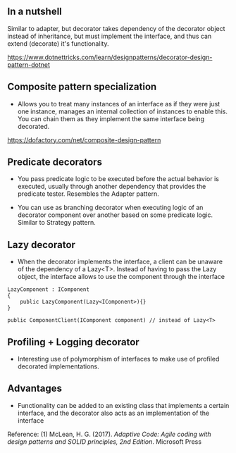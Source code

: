 ## In a nutshell

Similar to adapter, but decorator takes dependency of the decorator object instead of inheritance, but must implement the interface, and thus can extend (decorate) it's functionality.

https://www.dotnettricks.com/learn/designpatterns/decorator-design-pattern-dotnet 

## Composite pattern specialization

- Allows you to treat many instances of an interface as if they were just one instance, manages an internal collection of instances to enable this. You can chain them as they implement the same interface being decorated.

https://dofactory.com/net/composite-design-pattern

## Predicate decorators

- You pass predicate logic to be executed before the actual behavior is executed, usually through another dependency that provides the predicate tester. Resembles the Adapter pattern.

- You can use as branching decorator when executing logic of an decorator component over another based on some predicate logic. Similar to Strategy pattern.

## Lazy decorator

- When the decorator implements the interface, a client can be unaware of the dependency of a Lazy\<T>. Instead of having to pass the Lazy object, the interface allows to use the component through the interface

```
LazyComponent : IComponent
{
    public LazyComponent(Lazy<IComponent>){}
}

public ComponentClient(IComponent component) // instead of Lazy<T>
```

## Profiling + Logging decorator

- Interesting use of polymorphism of interfaces to make use of profiled decorated implementations.

## Advantages

- Functionality can be added to an existing class that implements a certain interface, and the decorator also acts as an implementation of the interface

Reference:
(1) McLean, H. G. (2017). *Adaptive Code: Agile coding with design patterns and SOLID principles, 2nd Edition*. Microsoft Press